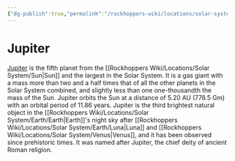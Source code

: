 ```yaml
---
{"dg-publish":true,"permalink":"/rockhoppers-wiki/locations/solar-system/jupiter/jupiter/","tags":["Wiki","Solar_System","Jupiter"]}
---
```


# Jupiter

[Jupiter](https://en.wikipedia.org/wiki/Jupiter) is the fifth planet from the [[Rockhoppers Wiki/Locations/Solar System/Sun\|Sun]] and the largest in the Solar System. It is a gas giant with a mass more than two and a half times that of all the other planets in the Solar System combined, and slightly less than one one-thousandth the mass of the Sun. Jupiter orbits the Sun at a distance of 5.20 AU (778.5 Gm) with an orbital period of 11.86 years. Jupiter is the third brightest natural object in the [[Rockhoppers Wiki/Locations/Solar System/Earth/Earth\|Earth]]'s night sky after [[Rockhoppers Wiki/Locations/Solar System/Earth/Luna\|Luna]] and [[Rockhoppers Wiki/Locations/Solar System/Venus\|Venus]], and it has been observed since prehistoric times. It was named after Jupiter, the chief deity of ancient Roman religion.